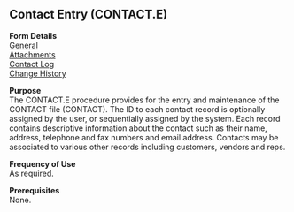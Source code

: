 ##  Contact Entry (CONTACT.E)

<PageHeader />

**Form Details**  
[ General ](CONTACT-E-1/README.md)   
[ Attachments ](CONTACT-E-2/README.md)   
[ Contact Log ](CONTACT-E-3/README.md)   
[ Change History ](CONTACT-E-4/README.md)   

**Purpose**  
The CONTACT.E procedure provides for the entry and maintenance of the CONTACT
file (CONTACT). The ID to each contact record is optionally assigned by the
user, or sequentially assigned by the system. Each record contains descriptive
information about the contact such as their name, address, telephone and fax
numbers and email address. Contacts may be associated to various other records
including customers, vendors and reps.

**Frequency of Use**  
As required.

**Prerequisites**  
None.

<badge text= "Version 8.10.57" vertical="middle" />

<PageFooter />